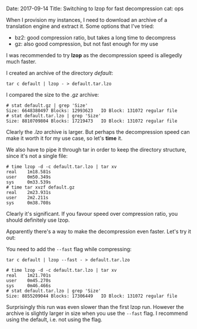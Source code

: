 Date: 2017-09-14
Title: Switching to lzop for fast decompression
cat: ops

When I provision my instances, I need to download an archive of a translation engine and extract it. Some options that I've tried:

 - bz2: good compression ratio, but takes a long time to decompress
 - gz: also good compression, but not fast enough for my use

I was recommended to try **lzop** as the decompression speed is allegedly much faster.

I created an archive of the directory *default*:

`tar c default | lzop - > default.tar.lzo`

I compared the size to the *.gz* archive:

```
# stat default.gz | grep 'Size'
Size: 6648380497 Blocks: 12993623   IO Block: 131072 regular file
# stat default.tar.lzo | grep 'Size'
Size: 8810709804 Blocks: 17219473   IO Block: 131072 regular file
```

Clearly the *.lzo* archive is larger. But perhaps the decompression speed can make it worth it for my use case, so let's **time** it.

We also have to pipe it through tar in order to keep the directory structure, since it's not a single file:

```
# time lzop -d -c default.tar.lzo | tar xv
real    1m18.581s
user    0m50.349s
sys     0m33.539s
# time tar xvzf default.gz
real    2m23.931s
user    2m2.211s
sys     0m38.708s
```

Clearly it's significant. If you favour speed over compression ratio, you should definitely use lzop.

Apparently there's a way to make the decompression even faster. Let's try it out:

You need to add the `--fast` flag while compressing:

`tar c default | lzop --fast - > default.tar.lzo`

```
# time lzop -d -c default.tar.lzo | tar xv
real    1m21.701s
user    0m45.270s
sys     0m46.466s
# stat default.tar.lzo | grep 'Size' 
Size: 8855209044 Blocks: 17306449   IO Block: 131072 regular file
```

Surprisingly this run was even slower than the first lzop run. However the archive is slightly larger in size when you use the `--fast` flag. I recommend using the default, i.e. not using the flag.
